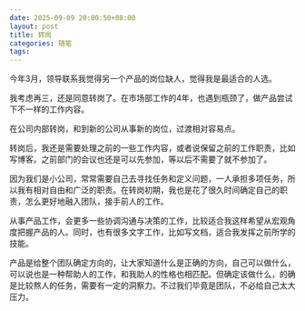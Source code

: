 ```yaml
---
date: 2025-09-09 20:00:50+08:00
layout: post
title: 转岗
categories: 随笔
tags: 
---
```


今年3月，领导联系我觉得另一个产品的岗位缺人，觉得我是最适合的人选。

我考虑再三，还是同意转岗了。在市场部工作的4年，也遇到瓶颈了，做产品尝试下不一样的工作内容。

在公司内部转岗，和到新的公司从事新的岗位，过渡相对容易点。

转岗后，我还是需要处理之前的一些工作内容，或者说保留之前的工作职责，比如写博客。之前部门的会议也还是可以先参加，等以后不需要了就不参加了。

因为我们是小公司，常常需要自己去寻找任务和定义问题，一人承担多项任务，所以我有相对自由和广泛的职责。在转岗初期，我也是花了很久时间确定自己的职责，怎么更好地融入团队，接手前人的工作。

从事产品工作，会更多一些协调沟通与决策的工作，比较适合我这样希望从宏观角度把握产品的人。同时，也有很多文字工作，比如写文档，适合我发挥之前所学的技能。

产品是给整个团队确定方向的，让大家知道什么是正确的方向，自己可以做什么，可以说也是一种帮助人的工作，和我助人的性格也相匹配。但确定该做什么，的确是比较熬人的任务，需要有一定的洞察力。不过我们毕竟是团队，不必给自己太大压力。











